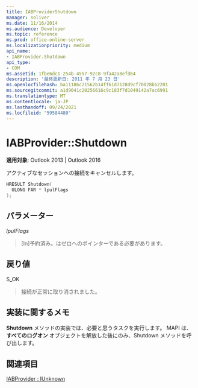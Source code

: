 ```yaml
---
title: IABProviderShutdown
manager: soliver
ms.date: 11/16/2014
ms.audience: Developer
ms.topic: reference
ms.prod: office-online-server
ms.localizationpriority: medium
api_name:
- IABProvider.Shutdown
api_type:
- COM
ms.assetid: 1fbe6dc1-254b-4557-92c8-9fa42a8efd64
description: '最終更新日: 2011 年 7 月 23 日'
ms.openlocfilehash: ba11186c21562b14ff61d7128d9cf70028bb2201
ms.sourcegitcommit: a1d9041c20256616c9c183f7d1049142a7ac6991
ms.translationtype: MT
ms.contentlocale: ja-JP
ms.lasthandoff: 09/24/2021
ms.locfileid: "59584480"
---
```

# <a name="iabprovidershutdown"></a>IABProvider::Shutdown

  
  
**適用対象**: Outlook 2013 | Outlook 2016 
  
アクティブなセッションへの接続をキャンセルします。
  
```cpp
HRESULT Shutdown(
  ULONG FAR * lpulFlags
);
```

## <a name="parameters"></a>パラメーター

 _lpulFlags_
  
> [In]予約済み。はゼロへのポインターである必要があります。
    
## <a name="return-value"></a>戻り値

S_OK 
  
> 接続が正常に取り消されました。
    
## <a name="notes-to-implementers"></a>実装に関するメモ

**Shutdown** メソッドの実装では、必要と思うタスクを実行します。 MAPI は、 **すべてのログオン** オブジェクトを解放した後にのみ、Shutdown メソッドを呼び出します。 
  
## <a name="see-also"></a>関連項目



[IABProvider : IUnknown](iabprovideriunknown.md)

